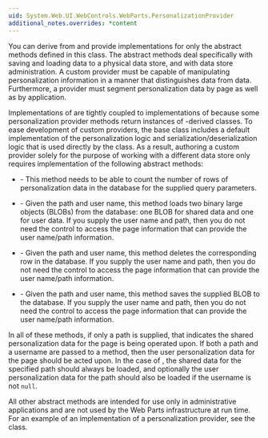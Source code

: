```yaml
---
uid: System.Web.UI.WebControls.WebParts.PersonalizationProvider
additional_notes.overrides: *content
---
```


<p>You can derive from <xref href="System.Web.UI.WebControls.WebParts.PersonalizationProvider"></xref> and provide implementations for only the abstract methods defined in this class. The abstract methods deal specifically with saving and loading data to a physical data store, and with data store administration. A custom provider must be capable of manipulating personalization information in a manner that distinguishes <xref href="System.Web.UI.WebControls.WebParts.PersonalizationScope.Shared"></xref> data from <xref href="System.Web.UI.WebControls.WebParts.PersonalizationScope.User"></xref> data. Furthermore, a provider must segment personalization data by page as well as by application.  
  
 Implementations of <xref href="System.Web.UI.WebControls.WebParts.PersonalizationProvider"></xref> are tightly coupled to implementations of <xref href="System.Web.UI.WebControls.WebParts.PersonalizationState"></xref> because some personalization provider methods return instances of <xref href="System.Web.UI.WebControls.WebParts.PersonalizationState"></xref>-derived classes. To ease development of custom providers, the <xref href="System.Web.UI.WebControls.WebParts.PersonalizationProvider"></xref> base class includes a default implementation of the personalization logic and serialization/deserialization logic that is used directly by the <xref href="System.Web.UI.WebControls.WebParts.WebPartPersonalization"></xref> class. As a result, authoring a custom provider solely for the purpose of working with a different data store only requires implementation of the following abstract methods:  
  
-   <xref href="System.Web.UI.WebControls.WebParts.PersonalizationProvider.GetCountOfState(System.Web.UI.WebControls.WebParts.PersonalizationScope,System.Web.UI.WebControls.WebParts.PersonalizationStateQuery)"></xref> - This method needs to be able to count the number of rows of personalization data in the database for the supplied query parameters.  
  
-   <xref href="System.Web.UI.WebControls.WebParts.PersonalizationProvider.LoadPersonalizationBlobs(System.Web.UI.WebControls.WebParts.WebPartManager,System.String,System.String,System.Byte[]@,System.Byte[]@)"></xref> - Given the path and user name, this method loads two binary large objects (BLOBs) from the database: one BLOB for shared data and one for user data. If you supply the user name and path, then you do not need the <xref href="System.Web.UI.WebControls.WebParts.WebPartManager"></xref> control to access the page information that can provide the user name/path information.  
  
-   <xref href="System.Web.UI.WebControls.WebParts.PersonalizationProvider.ResetPersonalizationBlob(System.Web.UI.WebControls.WebParts.WebPartManager,System.String,System.String)"></xref> - Given the path and user name, this method deletes the corresponding row in the database. If you supply the user name and path, then you do not need the <xref href="System.Web.UI.WebControls.WebParts.WebPartManager"></xref> control to access the page information that can provide the user name/path information.  
  
-   <xref href="System.Web.UI.WebControls.WebParts.PersonalizationProvider.SavePersonalizationBlob(System.Web.UI.WebControls.WebParts.WebPartManager,System.String,System.String,System.Byte[])"></xref> - Given the path and user name, this method saves the supplied BLOB to the database. If you supply the user name and path, then you do not need the <xref href="System.Web.UI.WebControls.WebParts.WebPartManager"></xref> control to access the page information that can provide the user name/path information.  
  
 In all of these methods, if only a path is supplied, that indicates the shared personalization data for the page is being operated upon. If both a path and a username are passed to a method, then the user personalization data for the page should be acted upon. In the case of <xref href="System.Web.UI.WebControls.WebParts.PersonalizationProvider.LoadPersonalizationBlobs(System.Web.UI.WebControls.WebParts.WebPartManager,System.String,System.String,System.Byte[]@,System.Byte[]@)"></xref>, the shared data for the specified path should always be loaded, and optionally the user personalization data for the path should also be loaded if the username is not `null`.  
  
 All other abstract methods are intended for use only in administrative applications and are not used by the Web Parts infrastructure at run time. For an example of an implementation of a personalization provider, see the <xref href="System.Web.UI.WebControls.WebParts.SqlPersonalizationProvider"></xref> class.</p>


